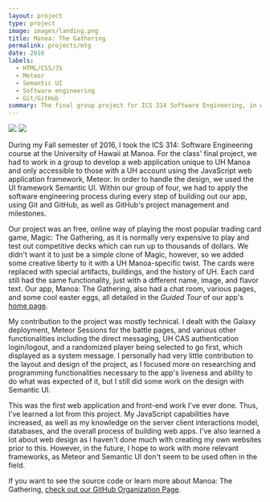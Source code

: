 ```yaml
---
layout: project
type: project
image: images/landing.png
title: Manoa: The Gathering
permalink: projects/mtg
date: 2016
labels:
  - HTML/CSS/JS
  - Meteor
  - Semantic UI
  - Software engineering
  - Git/GitHub
summary: The final group project for ICS 314 Software Engineering, in which we made a web application for an online version of the popular trading card game, Magic: The Gathering, with a UH Manoa flavor.
---
```


<img class="ui medium left floated image" src="{{ site.baseurl }}/images/about.png">
<img class="ui medium left right image" src="{{ site.baseurl }}/images/chat.png">

During my Fall semester of 2016, I took the ICS 314: Software Engineering course at the University of Hawaii at Manoa. For the class' final project, we had to work in a group to develop a web application unique to UH Manoa and only accessible to those with a UH account using the JavaScript web application framework, Meteor. In order to handle the design, we used the UI framework Semantic UI. Within our group of four, we had to apply the software engineering process during every step of building out our app, using Git and GitHub, as well as GitHub's project management and milestones.

Our project was an free, online way of playing the most popular trading card game, Magic: The Gathering, as it is normally very expensive to play and test out competitive decks which can run up to thousands of dollars. We didn't want it to just be a simple clone of Magic, however, so we added some creative liberty to it with a UH Manoa-specific twist. The cards were replaced with special artifacts, buildings, and the history of UH. Each card still had the same functionality, just with a different name, image, and flavor text. Our app, Manoa: The Gathering, also had a chat room, various pages, and some cool easter eggs, all detailed in the _Guided Tour_ of our app's [home page](https://manoa-the-gathering.github.io/).

My contribution to the project was mostly technical. I dealt with the Galaxy deployment, Meteor Sessions for the battle pages, and various other functionalities including the direct messaging, UH CAS authentication login/logout, and a randomized player being selected to go first, which displayed as a system message. I personally had very little contribution to the layout and design of the project, as I focused more on researching and programming functionalities necessary to the app's liveness and ability to do what was expected of it, but I still did some work on the design with Semantic UI.

This was the first web application and front-end work I've ever done. Thus, I've learned a lot from this project. My JavaScript capabilities have increased, as well as my knowledge on the server client interactions model, databases, and the overall process of building web apps. I've also learned a lot about web design as I haven't done much with creating my own websites prior to this. However, in the future, I hope to work with more relevant frameworks, as Meteor and Semantic UI don't seem to be used often in the field.

If you want to see the source code or learn more about Manoa: The Gathering, [check out our GitHub Organization Page](https://github.com/manoa-the-gathering/).
